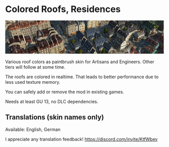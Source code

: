 # Colored Roofs, Residences

![](./banner.png)

Various roof colors as paintbrush skin for Artisans and Engineers. Other tiers will follow at some time.

The roofs are colored in realtime. That leads to better performance due to less used texture memory.

You can safely add or remove the mod in existing games.

Needs at least GU 13, no DLC dependencies.

## Translations (skin names only)

Available: English, German

I appreciate any translation feedback! https://discord.com/invite/KtfWbev
